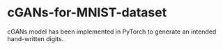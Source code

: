 # cGANs-for-MNIST-dataset
cGANs model has been implemented in PyTorch to generate an intended hand-written digits. 
